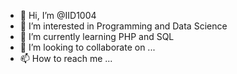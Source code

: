 - 👋 Hi, I’m @IID1004
- 👀 I’m interested in Programming and Data Science
- 🌱 I’m currently learning PHP and SQL
- 💞️ I’m looking to collaborate on ...
- 📫 How to reach me ...

<!---
IID1004/IID1004 is a ✨ special ✨ repository because its `README.md` (this file) appears on your GitHub profile.
You can click the Preview link to take a look at your changes.
--->
